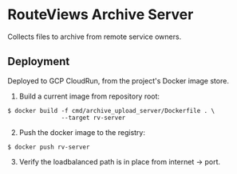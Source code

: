 # RouteViews Archive Server

Collects files to archive from remote service owners.

## Deployment

Deployed to GCP CloudRun, from the project's Docker image store.

1. Build a current image from repository root:
  ```shell
  $ docker build -f cmd/archive_upload_server/Dockerfile . \
                 --target rv-server
  ```

2. Push the docker image to the registry:
  ```shell
  $ docker push rv-server
  ```

3. Verify the loadbalanced path is in place from internet -> port.
